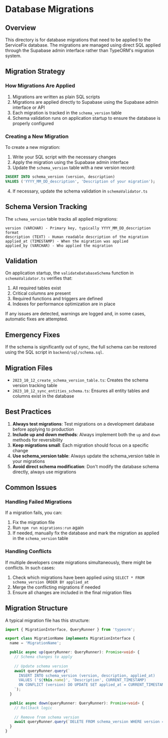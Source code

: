 # Database Migrations

## Overview

This directory is for database migrations that need to be applied to the ServiceFix database. The migrations are managed using direct SQL applied through the Supabase admin interface rather than TypeORM's migration system.

## Migration Strategy

### How Migrations Are Applied

1. Migrations are written as plain SQL scripts
2. Migrations are applied directly to Supabase using the Supabase admin interface or API
3. Each migration is tracked in the `schema_version` table
4. Schema validation runs on application startup to ensure the database is properly configured

### Creating a New Migration

To create a new migration:

1. Write your SQL script with the necessary changes
2. Apply the migration using the Supabase admin interface
3. Update the `schema_version` table with a new version record:

```sql
INSERT INTO schema_version (version, description) 
VALUES ('YYYY_MM_DD_description', 'Description of your migration');
```

4. If necessary, update the schema validation in `schemaValidator.ts`

## Schema Version Tracking

The `schema_version` table tracks all applied migrations:

```
version (VARCHAR) - Primary key, typically YYYY_MM_DD_description format
description (TEXT) - Human readable description of the migration
applied_at (TIMESTAMP) - When the migration was applied
applied_by (VARCHAR) - Who applied the migration
```

## Validation

On application startup, the `validateDatabaseSchema` function in `schemaValidator.ts` verifies that:

1. All required tables exist
2. Critical columns are present
3. Required functions and triggers are defined
4. Indexes for performance optimization are in place

If any issues are detected, warnings are logged and, in some cases, automatic fixes are attempted.

## Emergency Fixes

If the schema is significantly out of sync, the full schema can be restored using the SQL script in `backend/sql/schema.sql`.

## Migration Files

- `2023_10_12_create_schema_version_table.ts`: Creates the schema version tracking table
- `2023_10_12_sync_entities_schema.ts`: Ensures all entity tables and columns exist in the database

## Best Practices

1. **Always test migrations**: Test migrations on a development database before applying to production
2. **Include up and down methods**: Always implement both the `up` and `down` methods for reversibility
3. **Keep migrations small**: Each migration should focus on a specific change
4. **Use schema_version table**: Always update the schema_version table in your migrations
5. **Avoid direct schema modification**: Don't modify the database schema directly, always use migrations

## Common Issues

### Handling Failed Migrations

If a migration fails, you can:

1. Fix the migration file
2. Run `npm run migrations:run` again
3. If needed, manually fix the database and mark the migration as applied in the `schema_version` table

### Handling Conflicts

If multiple developers create migrations simultaneously, there might be conflicts. In such cases:

1. Check which migrations have been applied using `SELECT * FROM schema_version ORDER BY applied_at`
2. Merge the conflicting migrations if needed
3. Ensure all changes are included in the final migration files

## Migration Structure

A typical migration file has this structure:

```typescript
import { MigrationInterface, QueryRunner } from 'typeorm';

export class MigrationName implements MigrationInterface {
  name = 'MigrationName';

  public async up(queryRunner: QueryRunner): Promise<void> {
    // Schema changes to apply
    
    // Update schema version
    await queryRunner.query(`
      INSERT INTO schema_version (version, description, applied_at)
      VALUES ('${this.name}', 'Description', CURRENT_TIMESTAMP)
      ON CONFLICT (version) DO UPDATE SET applied_at = CURRENT_TIMESTAMP;
    `);
  }

  public async down(queryRunner: QueryRunner): Promise<void> {
    // Rollback logic
    
    // Remove from schema version
    await queryRunner.query(`DELETE FROM schema_version WHERE version = '${this.name}';`);
  }
} 